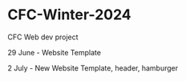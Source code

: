 # CFC-Winter-2024
CFC Web dev project

29 June - Website Template

2 July - New Website Template, header, hamburger
